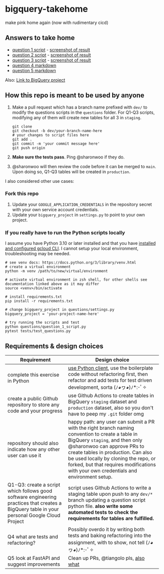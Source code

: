 # bigquery-takehome
make pink home again (now with rudimentary cicd)

## Answers to take home

* [question 1 script](https://github.com/sharonwoo/bigquery-takehome/blob/main/questions/question_1_script.py) - [screenshot of result](https://github.com/sharonwoo/bigquery-takehome/blob/main/images/Q1.png)
* [question 2 script](https://github.com/sharonwoo/bigquery-takehome/blob/main/questions/question_2_script.py) - [screenshot of result](https://github.com/sharonwoo/bigquery-takehome/blob/main/images/Q2.png)
* [question 3 script](https://github.com/sharonwoo/bigquery-takehome/blob/main/questions/question_3_script.py) - [screenshot of result](https://github.com/sharonwoo/bigquery-takehome/blob/main/images/Q3.png)
* [question 4 markdown](https://github.com/sharonwoo/bigquery-takehome/blob/main/questions/question_4.md)
* [question 5 markdown](https://github.com/sharonwoo/bigquery-takehome/blob/main/questions/question_5.md)

Also: [Link to BigQuery project](https://console.cloud.google.com/bigquery?project=foodpanda-de-test-sharon&ws=!1m4!1m3!3m2!1sfoodpanda-de-test-sharon!2sstaging)

## How this repo is meant to be used by anyone

1. Make a pull request which has a branch name prefixed with `dev/` to modify the questions scripts in the `questions` folder. For Q1-Q3 scripts, modifying any of them will create new tables for all 3 in `staging`.

    ```
    git clone 
    git checkout -b dev/your-branch-name-here
    # your changes to script files here
    git add .
    git commit -m 'your commit message here'
    git push origin
    ```

2. **Make sure the tests pass**. Ping @sharonwoo if they do. 
3. @sharonwoo will then review the code before it can be merged to `main`. Upon doing so, Q1-Q3 tables will be created in `production`. 

I also considered other use cases: 

### Fork this repo

1. Update your `GOOGLE_APPLICATION_CREDENTIALS` in the repository secret with your own service account credentials.
2. Update your `bigquery_project` in `settings.py` to point to your own project.

### If you really have to run the Python scripts locally

I assume you have Python 3.10 or later installed and that you have [installed and configured gcloud CLI](https://cloud.google.com/sdk/docs/initializing). I cannot setup your local environment, troubleshooting may be needed. 

```
# see venv docs: https://docs.python.org/3/library/venv.html
# create a virtual environment 
python -m venv /path/to/new/virtual/environment

# activate virtual environment in zsh shell, for other shells see documentation linked above as it may differ
source <venv>/bin/activate

# install requirements.txt
pip install -r requirements.txt

# change bigquery_project in questions/settings.py
bigquery_project = 'your-project-name-here'

# try running the scripts and test
python questions/question_1_script.py
pytest tests/test_questions.py

```

## Requirements & design choices

| Requirement   | Design choice        |
| ---           | ---                  |
| complete this exercise in Python | [use Python client](https://cloud.google.com/python/docs/reference/bigquery/latest), use the boilerplate code without refactoring first, then refactor and add tests for test driven development, sorta (ﾉ◕ヮ◕)ﾉ*:･ﾟ✧ |
| create a public Github repository to store any code and your progress | use Github Actions to create tables in BigQuery `staging` dataset and `production` dataset, also so you don't have to peep my `.git` folder omg |
| repository should also indicate how any other user can use it | happy path: any user can submit a PR with the right branch naming convention to create a table in BigQuery `staging`, and then only @sharonwoo can approve PRs to create tables in production. Can also be used locally by cloning the repo, or forked, but that requires modifications with your own credentials and environment setup. |
| Q1-Q3: create a script which follows good software engineering practices that creates a BigQuery table in your personal Google Cloud Project | script uses Github Actions to write a staging table upon push to any `dev/*` branch updating a question script python file. **also write some automated tests to check the requirements for tables are fulfilled.** | 
| Q4 what are tests and refactoring? | Possibly overdo it by writing both tests and baking refactoring into the assignment, with  to show, not tell (ﾉ◕ヮ◕)ﾉ*:･ﾟ✧ |
| Q5 look at FastAPI and suggest improvements | Clean up PRs, @tiangolo pls, [also](https://github.com/zhanymkanov/fastapi-best-practices#6-follow-the-rest) [what](https://github.com/tiangolo/fastapi/discussions/9412)|